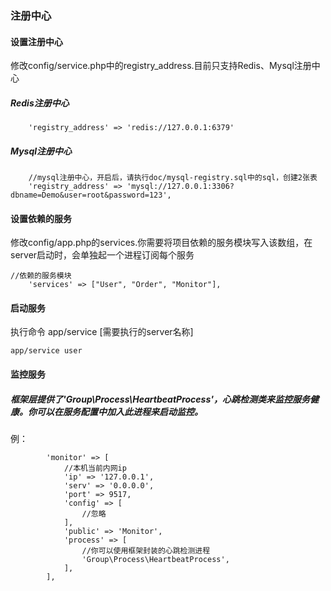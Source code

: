 ### 注册中心

#### 设置注册中心

修改config/service.php中的registry\_address.目前只支持Redis、Mysql注册中心 

##### Redis注册中心 

```
    'registry_address' => 'redis://127.0.0.1:6379'
```

##### Mysql注册中心 

```
    //mysql注册中心，开启后，请执行doc/mysql-registry.sql中的sql，创建2张表
    'registry_address' => 'mysql://127.0.0.1:3306?dbname=Demo&user=root&password=123',
```

#### 设置依赖的服务

修改config/app.php的services.你需要将项目依赖的服务模块写入该数组，在server启动时，会单独起一个进程订阅每个服务

```
//依赖的服务模块 
    'services' => ["User", "Order", "Monitor"],
```

#### 启动服务

执行命令 app/service \[需要执行的server名称\]

```
app/service user
```

#### 监控服务

##### 框架层提供了'Group\Process\HeartbeatProcess'，心跳检测类来监控服务健康。你可以在服务配置中加入此进程来启动监控。

例：

```
        'monitor' => [
            //本机当前内网ip
            'ip' => '127.0.0.1',
            'serv' => '0.0.0.0',
            'port' => 9517,
            'config' => [
                //忽略
            ],
            'public' => 'Monitor',
            'process' => [
                //你可以使用框架封装的心跳检测进程
                'Group\Process\HeartbeatProcess',
            ],
        ],
```




